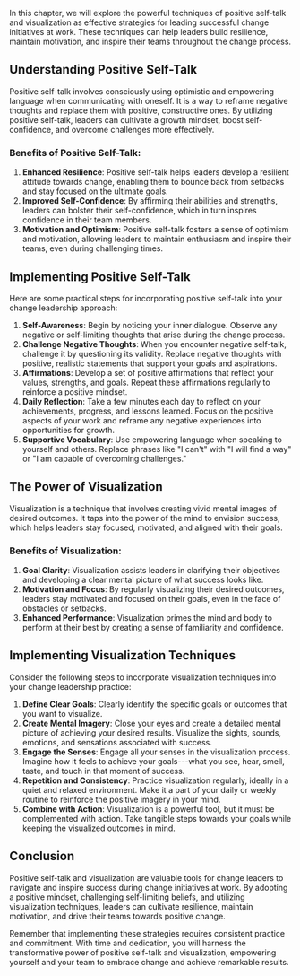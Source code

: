 
In this chapter, we will explore the powerful techniques of positive self-talk and visualization as effective strategies for leading successful change initiatives at work. These techniques can help leaders build resilience, maintain motivation, and inspire their teams throughout the change process.

Understanding Positive Self-Talk
--------------------------------

Positive self-talk involves consciously using optimistic and empowering language when communicating with oneself. It is a way to reframe negative thoughts and replace them with positive, constructive ones. By utilizing positive self-talk, leaders can cultivate a growth mindset, boost self-confidence, and overcome challenges more effectively.

### Benefits of Positive Self-Talk:

1. **Enhanced Resilience**: Positive self-talk helps leaders develop a resilient attitude towards change, enabling them to bounce back from setbacks and stay focused on the ultimate goals.
2. **Improved Self-Confidence**: By affirming their abilities and strengths, leaders can bolster their self-confidence, which in turn inspires confidence in their team members.
3. **Motivation and Optimism**: Positive self-talk fosters a sense of optimism and motivation, allowing leaders to maintain enthusiasm and inspire their teams, even during challenging times.

Implementing Positive Self-Talk
-------------------------------

Here are some practical steps for incorporating positive self-talk into your change leadership approach:

1. **Self-Awareness**: Begin by noticing your inner dialogue. Observe any negative or self-limiting thoughts that arise during the change process.
2. **Challenge Negative Thoughts**: When you encounter negative self-talk, challenge it by questioning its validity. Replace negative thoughts with positive, realistic statements that support your goals and aspirations.
3. **Affirmations**: Develop a set of positive affirmations that reflect your values, strengths, and goals. Repeat these affirmations regularly to reinforce a positive mindset.
4. **Daily Reflection**: Take a few minutes each day to reflect on your achievements, progress, and lessons learned. Focus on the positive aspects of your work and reframe any negative experiences into opportunities for growth.
5. **Supportive Vocabulary**: Use empowering language when speaking to yourself and others. Replace phrases like "I can't" with "I will find a way" or "I am capable of overcoming challenges."

The Power of Visualization
--------------------------

Visualization is a technique that involves creating vivid mental images of desired outcomes. It taps into the power of the mind to envision success, which helps leaders stay focused, motivated, and aligned with their goals.

### Benefits of Visualization:

1. **Goal Clarity**: Visualization assists leaders in clarifying their objectives and developing a clear mental picture of what success looks like.
2. **Motivation and Focus**: By regularly visualizing their desired outcomes, leaders stay motivated and focused on their goals, even in the face of obstacles or setbacks.
3. **Enhanced Performance**: Visualization primes the mind and body to perform at their best by creating a sense of familiarity and confidence.

Implementing Visualization Techniques
-------------------------------------

Consider the following steps to incorporate visualization techniques into your change leadership practice:

1. **Define Clear Goals**: Clearly identify the specific goals or outcomes that you want to visualize.
2. **Create Mental Imagery**: Close your eyes and create a detailed mental picture of achieving your desired results. Visualize the sights, sounds, emotions, and sensations associated with success.
3. **Engage the Senses**: Engage all your senses in the visualization process. Imagine how it feels to achieve your goals---what you see, hear, smell, taste, and touch in that moment of success.
4. **Repetition and Consistency**: Practice visualization regularly, ideally in a quiet and relaxed environment. Make it a part of your daily or weekly routine to reinforce the positive imagery in your mind.
5. **Combine with Action**: Visualization is a powerful tool, but it must be complemented with action. Take tangible steps towards your goals while keeping the visualized outcomes in mind.

Conclusion
----------

Positive self-talk and visualization are valuable tools for change leaders to navigate and inspire success during change initiatives at work. By adopting a positive mindset, challenging self-limiting beliefs, and utilizing visualization techniques, leaders can cultivate resilience, maintain motivation, and drive their teams towards positive change.

Remember that implementing these strategies requires consistent practice and commitment. With time and dedication, you will harness the transformative power of positive self-talk and visualization, empowering yourself and your team to embrace change and achieve remarkable results.
